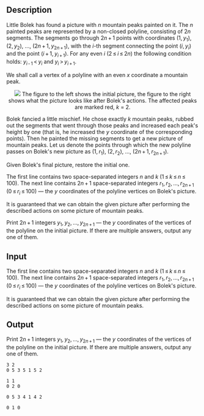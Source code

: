 ## Description

<div><p>Little Bolek has found a picture with <span class="tex-span"><i>n</i></span> mountain peaks painted on it. The <span class="tex-span"><i>n</i></span> painted peaks are represented by a non-closed polyline, consisting of <span class="tex-span">2<i>n</i></span> segments. The segments go through <span class="tex-span">2<i>n</i> + 1</span> points with coordinates <span class="tex-span">(1, <i>y</i><sub class="lower-index">1</sub>)</span>, <span class="tex-span">(2, <i>y</i><sub class="lower-index">2</sub>)</span>, <span class="tex-span">...</span>, <span class="tex-span">(2<i>n</i> + 1, <i>y</i><sub class="lower-index">2<i>n</i> + 1</sub>)</span>, with the <span class="tex-span"><i>i</i></span>-th segment connecting the point <span class="tex-span">(<i>i</i>, <i>y</i><sub class="lower-index"><i>i</i></sub>)</span> and the point <span class="tex-span">(<i>i</i> + 1, <i>y</i><sub class="lower-index"><i>i</i> + 1</sub>)</span>. For any even <span class="tex-span"><i>i</i></span> <span class="tex-span">(2 ≤ <i>i</i> ≤ 2<i>n</i>)</span> the following condition holds: <span class="tex-span"><i>y</i><sub class="lower-index"><i>i</i> - 1</sub> &lt; <i>y</i><sub class="lower-index"><i>i</i></sub></span> and <span class="tex-span"><i>y</i><sub class="lower-index"><i>i</i></sub> &gt; <i>y</i><sub class="lower-index"><i>i</i> + 1</sub></span>. </p><p>We shall call a vertex of a polyline with an even <span class="tex-span"><i>x</i></span> coordinate a <span class="tex-font-style-it">mountain peak</span>.</p><center> <img class="tex-graphics" src="file://g2T94vuH.png" style="max-width: 100.0%;max-height: 100.0%;"> <span class="tex-font-size-script"> The figure to the left shows the initial picture, the figure to the right shows what the picture looks like after Bolek's actions. The affected peaks are marked red, <span class="tex-span"><i>k</i></span> = 2. </span> </center><p>Bolek fancied a little mischief. He chose exactly <span class="tex-span"><i>k</i></span> mountain peaks, rubbed out the segments that went through those peaks and increased each peak's height by one (that is, he increased the <span class="tex-span"><i>y</i></span> coordinate of the corresponding points). Then he painted the missing segments to get a new picture of mountain peaks. Let us denote the points through which the new polyline passes on Bolek's new picture as <span class="tex-span">(1, <i>r</i><sub class="lower-index">1</sub>)</span>, <span class="tex-span">(2, <i>r</i><sub class="lower-index">2</sub>)</span>, <span class="tex-span">...</span>, <span class="tex-span">(2<i>n</i> + 1, <i>r</i><sub class="lower-index">2<i>n</i> + 1</sub>)</span>.</p><p>Given Bolek's final picture, restore the initial one.</p></div><div class="input-specification"><p>The first line contains two space-separated integers <span class="tex-span"><i>n</i></span> and <span class="tex-span"><i>k</i></span> <span class="tex-span">(1 ≤ <i>k</i> ≤ <i>n</i> ≤ 100)</span>. The next line contains <span class="tex-span">2<i>n</i> + 1</span> space-separated integers <span class="tex-span"><i>r</i><sub class="lower-index">1</sub>, <i>r</i><sub class="lower-index">2</sub>, ..., <i>r</i><sub class="lower-index">2<i>n</i> + 1</sub></span> <span class="tex-span">(0 ≤ <i>r</i><sub class="lower-index"><i>i</i></sub> ≤ 100)</span> — the <span class="tex-span"><i>y</i></span> coordinates of the polyline vertices on Bolek's picture.</p><p>It is guaranteed that we can obtain the given picture after performing the described actions on some picture of mountain peaks.</p></div><div class="output-specification"><p>Print <span class="tex-span">2<i>n</i> + 1</span> integers <span class="tex-span"><i>y</i><sub class="lower-index">1</sub>, <i>y</i><sub class="lower-index">2</sub>, ..., <i>y</i><sub class="lower-index">2<i>n</i> + 1</sub></span> — the <span class="tex-span"><i>y</i></span> coordinates of the vertices of the polyline on the initial picture. If there are multiple answers, output any one of them.</p></div>

## Input

<p>The first line contains two space-separated integers <span class="tex-span"><i>n</i></span> and <span class="tex-span"><i>k</i></span> <span class="tex-span">(1 ≤ <i>k</i> ≤ <i>n</i> ≤ 100)</span>. The next line contains <span class="tex-span">2<i>n</i> + 1</span> space-separated integers <span class="tex-span"><i>r</i><sub class="lower-index">1</sub>, <i>r</i><sub class="lower-index">2</sub>, ..., <i>r</i><sub class="lower-index">2<i>n</i> + 1</sub></span> <span class="tex-span">(0 ≤ <i>r</i><sub class="lower-index"><i>i</i></sub> ≤ 100)</span> — the <span class="tex-span"><i>y</i></span> coordinates of the polyline vertices on Bolek's picture.</p><p>It is guaranteed that we can obtain the given picture after performing the described actions on some picture of mountain peaks.</p>

## Output

<p>Print <span class="tex-span">2<i>n</i> + 1</span> integers <span class="tex-span"><i>y</i><sub class="lower-index">1</sub>, <i>y</i><sub class="lower-index">2</sub>, ..., <i>y</i><sub class="lower-index">2<i>n</i> + 1</sub></span> — the <span class="tex-span"><i>y</i></span> coordinates of the vertices of the polyline on the initial picture. If there are multiple answers, output any one of them.</p>





```input1
3 2
0 5 3 5 1 5 2

```




```input2
1 1
0 2 0

```




```output1
0 5 3 4 1 4 2 

```




```output2
0 1 0 

```



